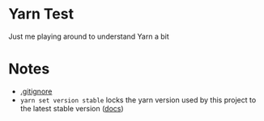 # Yarn Test

Just me playing around to understand Yarn a bit

# Notes

- [.gitignore](https://yarnpkg.com/getting-started/qa#which-files-should-be-gitignored)
- `yarn set version stable` locks the yarn version used by this project to the latest stable version ([docs](https://yarnpkg.com/cli/set/version))
